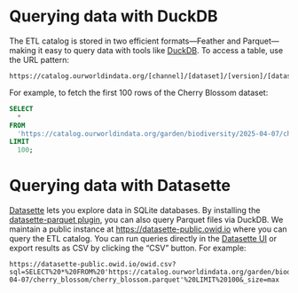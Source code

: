 # Querying data with DuckDB

The ETL catalog is stored in two efficient formats—Feather and Parquet—making it easy to query data with tools like [DuckDB](https://duckdb.org/). To access a table, use the URL pattern:

```
https://catalog.ourworldindata.org/[channel]/[dataset]/[version]/[dataset]/[table].parquet
```

For example, to fetch the first 100 rows of the Cherry Blossom dataset:

```sql
SELECT
  *
FROM
  'https://catalog.ourworldindata.org/garden/biodiversity/2025-04-07/cherry_blossom/cherry_blossom.parquet'
LIMIT
  100;
```

# Querying data with Datasette

[Datasette](https://datasette.io/) lets you explore data in SQLite databases. By installing the [datasette-parquet plugin](https://github.com/owid/datasette-parquet), you can also query Parquet files via DuckDB. We maintain a public instance at https://datasette-public.owid.io where you can query the ETL catalog. You can run queries directly in the [Datasette UI](https://datasette-public.owid.io/owid?sql=…) or export results as CSV by clicking the “CSV” button. For example:

```
https://datasette-public.owid.io/owid.csv?sql=SELECT%20*%20FROM%20'https://catalog.ourworldindata.org/garden/biodiversity/2025-04-07/cherry_blossom/cherry_blossom.parquet'%20LIMIT%20100&_size=max
```
